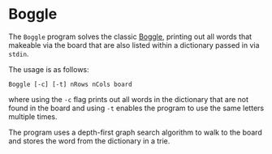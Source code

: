 # Boggle

The `Boggle` program solves the classic [Boggle](https://www.google.com/search?q=boggle+board&sxsrf=ALeKk00vViKApghkaR8w8xQJtFuRGlZy1A:1600660650382&source=lnms&tbm=isch&sa=X&ved=2ahUKEwiV8-LLrfnrAhUXoHIEHdsMDMoQ_AUoAXoECB8QAw&biw=1440&bih=821#imgrc=xrG0tUc70oTmuM), printing out all words that makeable via the board that are also listed within a dictionary passed in via `stdin`.

The usage is as follows:

`Boggle [-c] [-t] nRows nCols board`

where using the `-c` flag prints out all words in the dictionary that are not found in the board and using `-t` enables the program to use the same letters multiple times.

The program uses a depth-first graph search algorithm to walk to the board and stores the word from the dictionary in a trie.

